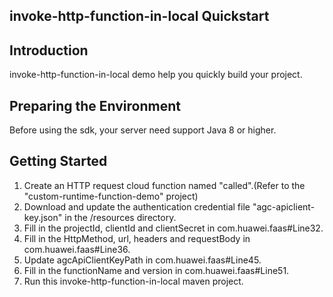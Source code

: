 ## invoke-http-function-in-local Quickstart

## Introduction
invoke-http-function-in-local demo help you quickly build your project.

## Preparing the Environment
Before using the sdk, your server need support Java 8 or higher.

## Getting Started
1. Create an HTTP request cloud function named "called".(Refer to the "custom-runtime-function-demo" project)
2. Download and update the authentication credential file "agc-apiclient-key.json" in the /resources directory.
3. Fill in the projectId, clientId and clientSecret in com.huawei.faas#Line32.
4. Fill in the HttpMethod, url, headers and requestBody in com.huawei.faas#Line36.
5. Update agcApiClientKeyPath in com.huawei.faas#Line45.
6. Fill in the functionName and version in com.huawei.faas#Line51.
7. Run this invoke-http-function-in-local maven project.